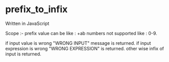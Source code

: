 # prefix_to_infix

Written in JavaScript

Scope :-  prefix value can be like : +ab
          numbers not supported  like : 0-9.

if input value is wrong "WRONG INPUT" message is returned.
if input expression is wrong  "WRONG EXPRESSION" is returned.
other wise infix of input is returned.
